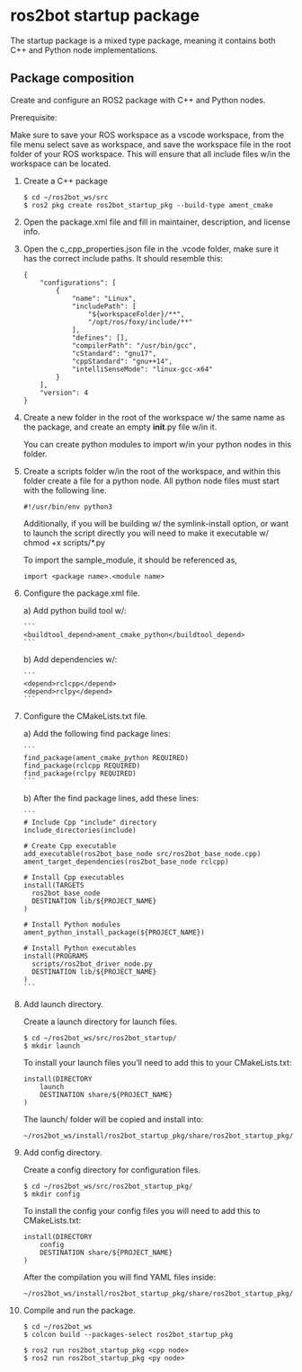 # ros2bot startup package

The startup package is a mixed type package, meaning it contains both C++ and Python
node implementations.

## Package composition 

Create and configure an ROS2 package with C++ and Python nodes.

Prerequisite: 

Make sure to save your ROS workspace as a vscode workspace, from the file menu select save as
workspace, and save the workspace file in the root folder of your ROS workspace. This will ensure
that all include files w/in the workspace can be located.

1.  Create a C++ package

    ```
    $ cd ~/ros2bot_ws/src
    $ ros2 pkg create ros2bot_startup_pkg --build-type ament_cmake
    ```

2.  Open the package.xml file and fill in maintainer, description, and license info.

3.  Open the c_cpp_properties.json file in the .vcode folder, make sure it has the correct include paths.
    It should resemble this:

    ```
    {
        "configurations": [
            {
                "name": "Linux",
                "includePath": [
                    "${workspaceFolder}/**",
                    "/opt/ros/foxy/include/**"
                ],
                "defines": [],
                "compilerPath": "/usr/bin/gcc",
                "cStandard": "gnu17",
                "cppStandard": "gnu++14",
                "intelliSenseMode": "linux-gcc-x64"
            }
        ],
        "version": 4
    }
    ```

4.  Create a new folder in the root of the workspace w/ the same name as the package,
    and create an empty __init__.py file w/in it.

    You can create python modules to import w/in your python nodes in this folder.

5.  Create a scripts folder w/in the root of the workspace, and within this folder create
    a file for a python node. All python node files must start with the following line.

    ```
    #!/usr/bin/env python3
    ```

    Additionally, if you will be building w/ the symlink-install option, or want to launch
    the script directly you will need to make it executable w/ chmod +x scripts/*.py

    To import the sample_module, it should be referenced as,

    ```
    import <package name>.<module name>
    ```

6.  Configure the package.xml file.

    a)  Add python build tool w/:

        ```
        <buildtool_depend>ament_cmake_python</buildtool_depend>
        ```

    b)  Add dependencies w/:

        ```
        <depend>rclcpp</depend>
        <depend>rclpy</depend>
        ```

7.  Configure the CMakeLists.txt file.

    a)  Add the following find package lines:

        ```
        find_package(ament_cmake_python REQUIRED)
        find_package(rclcpp REQUIRED)
        find_package(rclpy REQUIRED)
        ```

    b)  After the find package lines, add these lines:

        ```
        # Include Cpp "include" directory
        include_directories(include)

        # Create Cpp executable
        add_executable(ros2bot_base_node src/ros2bot_base_node.cpp)
        ament_target_dependencies(ros2bot_base_node rclcpp)

        # Install Cpp executables
        install(TARGETS
          ros2bot_base_node
          DESTINATION lib/${PROJECT_NAME}
        )

        # Install Python modules
        ament_python_install_package(${PROJECT_NAME})

        # Install Python executables
        install(PROGRAMS
          scripts/ros2bot_driver_node.py
          DESTINATION lib/${PROJECT_NAME}
        )
        ```

9.  Add launch directory.

    Create a launch directory for launch files.

    ```
    $ cd ~/ros2bot_ws/src/ros2bot_startup/
    $ mkdir launch
    ```

    To install your launch files you’ll need to add this to your CMakeLists.txt:

    ```
    install(DIRECTORY
        launch
        DESTINATION share/${PROJECT_NAME}
    )
    ```

    The launch/ folder will be copied and install into:
    
    ```
    ~/ros2bot_ws/install/ros2bot_startup_pkg/share/ros2bot_startup_pkg/launch/
    ```

10. Add config directory.

    Create a config directory for configuration files.

    ```
    $ cd ~/ros2bot_ws/src/ros2bot_startup_pkg/
    $ mkdir config
    ```

    To install the config your config files you will need to add this to CMakeLists.txt:

    ```
    install(DIRECTORY
        config
        DESTINATION share/${PROJECT_NAME}
    )
    ```

    After the compilation you will find YAML files inside:
    
    ```
    ~/ros2bot_ws/install/ros2bot_startup_pkg/share/ros2bot_startup_pkg/config/
    ```
    
11. Compile and run the package.

    ```
    $ cd ~/ros2bot_ws
    $ colcon build --packages-select ros2bot_startup_pkg
    ```

    ```
    $ ros2 run ros2bot_startup_pkg <cpp node>
    $ ros2 run ros2bot_startup_pkg <py node>
    ```